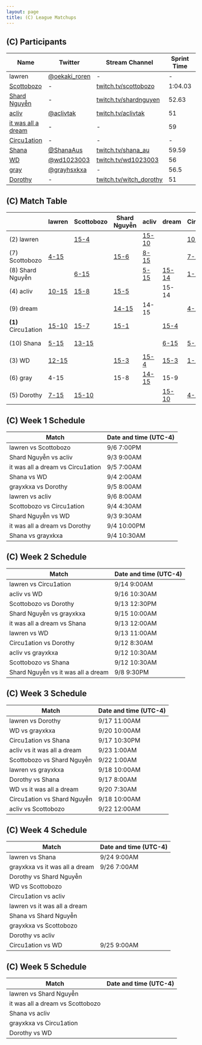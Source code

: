 ```yaml
---
layout: page
title: (C) League Matchups
---
```


## (C) Participants ##

<table>
  <thead>
    <tr>
      <th>Name</th>
      <th>Twitter</th>
      <th>Stream Channel</th>
	  <th>Sprint Time</th>
	  <th>Rating</th>
    </tr>
  </thead>
  <tbody>
    <tr>
      <td>lawren</td>
      <td><a href="https://twitter.com/oekaki_roren">@oekaki_roren</a></td>
      <td>-</td>
      <td>-</td>
      <td>17000</td>
    </tr>
    <tr>
      <td><a href="https://steamcommunity.com/id/Scottobozo">Scottobozo</a></td>
      <td>-</td>
      <td><a href="https://twitch.tv/scottobozo">twitch.tv/scottobozo</a></td>
      <td>1:04.03</td>
      <td>13187</td>
    </tr>
    <tr>
      <td><a href="https://steamcommunity.com/profiles/76561198204570843/">Shard Nguyễn</a></td>
      <td>-</td>
      <td><a href="https://www.twitch.tv/shardnguyen">twitch.tv/shardnguyen</a></td>
      <td>52.63</td>
      <td>15392</td>
    </tr>
    <tr>
      <td><a href="https://steamcommunity.com/id/aclivtak/">acliv</a></td>
      <td><a href="https://twitter.com/aclivtak">@aclivtak</a></td>
      <td><a href="https://www.twitch.tv/aclivtak">twitch.tv/aclivtak</a></td>
      <td>51</td>
      <td>17125</td>
    </tr>
    <tr>
      <td><a href="https://steamcommunity.com/profiles/76561198044962719/">it was all a dream</a></td>
      <td>-</td>
      <td>-</td>
      <td>59</td>
      <td>15000</td>
    </tr>
    <tr>
      <td><a href="https://steamcommunity.com/profiles/76561198847366444/">Circu1ation</a></td>
      <td>-</td>
      <td>-</td>
      <td>-</td>
      <td>16266</td>
    </tr>
    <tr>
      <td><a href="https://steamcommunity.com/id/tsundere-shana/">Shana</a></td>
      <td><a href="https://twitter.com/shanaaus">@ShanaAus</a></td>
      <td><a href="https://www.twitch.tv/shana_au">twitch.tv/shana_au</a></td>
      <td>59.59</td>
      <td>14000</td>
    </tr>
    <tr>
      <td><a href="https://steamcommunity.com/id/wd1023003/">WD</a></td>
      <td><a href="https://twitter.com/wd1023003">@wd1023003</a></td>
      <td><a href="https://www.twitch.tv/wd1023003">twitch.tv/wd1023003</a></td>
      <td>56</td>
      <td>12000</td>
    </tr>
    <tr>
      <td><a href="http://steamcommunity.com/id/grayxkxa">gray</a></td>
      <td><a href="https://twitter.com/grayhsxkxa">@grayhsxkxa</a></td>
      <td>-</td>
      <td>56.5</td>
      <td>15000</td>
    </tr>
    <tr>
      <td><a href="https://steamcommunity.com/profiles/76561198079184966/">Dorothy</a></td>
      <td>-</td>
      <td><a href="https://www.twitch.tv/witch_dorothy">twitch.tv/witch_dorothy</a></td>
      <td>51</td>
      <td>12000</td>
    </tr>
  </tbody>
</table>

## (C) Match Table ##

<table>
  <thead>
    <tr>
      <th> </th>
      <th>lawren</th>
      <th>Scottobozo</th>
      <th>Shard Nguyễn</th>
      <th>acliv</th>
      <th>dream</th>
      <th>Circu1ation</th>
      <th>Shana</th>
      <th>WD</th>
      <th>gray</th>
      <th>Dorothy</th>
      <th>W-L</th>
      <th>Pt. Diff</th>
    </tr>
  </thead>
  <tbody>
    <tr>
      <td>(2) lawren</td>
      <td> </td> <!--lawren-->
      <td><a href="https://www.twitch.tv/videos/306768563">15-4</a></td> <!--Scottobozo-->
      <td> </td> <!--Shard Nguyễn-->
      <td><a href="https://www.twitch.tv/videos/306581794">15-10</a></td> <!--acliv-->
      <td> </td> <!--dream-->
      <td><a href="https://www.twitch.tv/videos/309918490">10-15</a></td> <!--Circu1ation-->
      <td><a href="https://www.youtube.com/watch?v=3fn-SSzm9SE">15-5</a></td> <!--Shana-->
      <td><a href="https://www.twitch.tv/videos/309560431?collection=z2cU1PDoUBUfYQ">15-12</a></td> <!--WD-->
      <td>15-4</td> <!--gray-->
      <td><a href="https://www.twitch.tv/videos/311284460">15-7</a></td> <!--Dorothy-->
      <td>6-1</td>
      <td>+43</td>
    </tr>
    <tr>
      <td>(7) Scottobozo</td>
      <td><a href="https://www.twitch.tv/videos/306768563">4-15</a></td> <!--lawren-->
      <td> </td> <!--Scottobozo-->
      <td><a href="https://www.twitch.tv/videos/313154804">15-6</a></td> <!--Shard Nguyễn-->
      <td><a href="https://www.twitch.tv/videos/313154804">8-15</a></td> <!--acliv-->
      <td> </td> <!--dream-->
      <td><a href="https://www.twitch.tv/videos/305719660">7-15</a></td> <!--Circu1ation-->
      <td><a href="https://www.twitch.tv/videos/309402596">15-13</a></td> <!--Shana-->
      <td> </td> <!--WD-->
      <td> </td> <!--gray-->
      <td><a href="https://www.twitch.tv/videos/309590257">10-15</a></td> <!--Dorothy-->
      <td>2-4</td>
      <td>-20</td>
    </tr>
    <tr>
      <td>(8) Shard Nguyễn</td>
      <td> </td> <!--lawren-->
      <td><a href="https://www.twitch.tv/videos/313154804">6-15</a></td> <!--Scottobozo-->
      <td> </td> <!--Shard Nguyễn-->
      <td><a href="https://www.twitch.tv/videos/305371868">5-15</a></td> <!--acliv-->
      <td><a href="https://www.twitch.tv/videos/307724807">15-14</a></td> <!--dream-->
      <td><a href="https://www.twitch.tv/videos/311655572">1-15</a></td> <!--Circu1ation-->
      <td> </td> <!--Shana-->
      <td><a href="https://www.twitch.tv/videos/305367292">3-15</a></td> <!--WD-->
      <td>8-15</td> <!--gray-->
      <td></td> <!--Dorothy-->
      <td>1-5</td>
      <td>-51</td>
    </tr>
    <tr>
      <td>(4) acliv</td>
      <td><a href="https://www.twitch.tv/videos/306581794">10-15</a></td> <!--lawren-->
      <td><a href="https://www.twitch.tv/videos/313154804">15-8</a></td> <!--Scottobozo-->
      <td><a href="https://www.twitch.tv/videos/305371868">15-5</a></td> <!--Shard Nguyễn-->
      <td> </td> <!--acliv-->
      <td>15-14</td> <!--dream-->
      <td> </td> <!--Circu1ation-->
      <td> </td> <!--Shana-->
      <td><a href="https://www.twitch.tv/videos/310883683">4-15</a></td> <!--WD-->
      <td><a href="https://www.twitch.tv/videos/309143526?t=00h01m47s">15-14</a></td> <!--gray-->
      <td> </td> <!--Dorothy-->
      <td>4-2</td>
      <td>+3</td>
    </tr>
    <tr>
      <td>(9) dream</td>
      <td> </td> <!--lawren-->
      <td> </td> <!--Scottobozo-->
      <td><a href="https://www.twitch.tv/videos/307724807">14-15</a></td> <!--Shard Nguyễn-->
      <td>14-15</td> <!--acliv-->
      <td> </td> <!--dream-->
      <td><a href="https://www.twitch.tv/videos/306156732">4-15</a></td> <!--Circu1ation-->
      <td><a href="https://www.youtube.com/watch?v=_U86IMuMes4">15-6</a></td> <!--Shana-->
      <td><a href="https://www.twitch.tv/videos/312424570?collection=z2cU1PDoUBUfYQ">3-15</a></td> <!--WD-->
      <td>9-15</td> <!--gray-->
      <td><a href="https://www.twitch.tv/videos/306056594">10-15</a></td> <!--Dorothy-->
      <td>1-6</td>
      <td>-27</td>
    </tr>
    <tr>
      <td><b>(1)</b> Circu1ation</td>
      <td><a href="https://www.twitch.tv/videos/309918490">15-10</a></td> <!--lawren-->
      <td><a href="https://www.twitch.tv/videos/305719660">15-7</a></td> <!--Scottobozo-->
      <td><a href="https://www.twitch.tv/videos/311655572">15-1</a></td> <!--Shard Nguyễn-->
      <td> </td> <!--acliv-->
      <td><a href="https://www.twitch.tv/videos/306156732">15-4</a></td> <!--dream-->
      <td> </td> <!--Circu1ation-->
      <td><a href="https://www.youtube.com/watch?v=UZi3ELHVOYQ">15-5</a></td> <!--Shana-->
      <td><a href="https://www.twitch.tv/videos/314538080">15-1</a></td> <!--WD-->
      <td> </td> <!--gray-->
      <td><a href="https://www.twitch.tv/videos/309104898">15-4</a></td> <!--Dorothy-->
      <td>7-0</td>
      <td>+73</td>
    </tr>
    <tr>
      <td>(10) Shana</td>
      <td><a href="https://www.youtube.com/watch?v=3fn-SSzm9SE">5-15</a></td> <!--lawren-->
      <td><a href="https://www.youtube.com/watch?v=meHv3bXEmTc">13-15</a></td> <!--Scottobozo-->
      <td> </td> <!--Shard Nguyễn-->
      <td> </td> <!--acliv-->
      <td><a href="https://www.youtube.com/watch?v=_U86IMuMes4">6-15</a></td> <!--dream-->
      <td><a href="https://www.youtube.com/watch?v=UZi3ELHVOYQ">5-15</a></td> <!--Circu1ation-->
      <td> </td> <!--Shana-->
      <td><a href="https://www.youtube.com/watch?v=CaiMNkMFarE">10-15</a></td> <!--WD-->
      <td><a href="https://www.youtube.com/watch?v=muXse4MheYo">10-15</a></td> <!--gray-->
      <td><a href="https://www.youtube.com/watch?v=X97grx_wLGU">5-15</a></td> <!--Dorothy-->
      <td>0-7</td>
      <td>-46</td>
    </tr>
    <tr>
      <td>(3) WD</td>
      <td><a href="https://www.twitch.tv/videos/309560431?collection=z2cU1PDoUBUfYQ">12-15</a></td> <!--lawren-->
      <td> </td> <!--Scottobozo-->
      <td><a href="https://www.twitch.tv/videos/305367292">15-3</a></td> <!--Shard Nguyễn-->
      <td><a href="https://www.twitch.tv/videos/310894322?collection=z2cU1PDoUBUfYQ">15-4</a></td> <!--acliv-->
      <td><a href="https://www.twitch.tv/videos/312424570?collection=z2cU1PDoUBUfYQ">15-3</a></td> <!--dream-->
      <td><a href="https://www.twitch.tv/videos/314538080">1-15</a></td> <!--Circu1ation-->
      <td><a href="https://www.twitch.tv/videos/309106592?collection=z2cU1PDoUBUfYQ">15-10</a></td> <!--Shana-->
      <td> </td> <!--WD-->
      <td><a href="https://www.twitch.tv/videos/312452933?collection=z2cU1PDoUBUfYQ">15-9</a></td> <!--gray-->
      <td> </td> <!--Dorothy-->
      <td>5-2</td>
      <td>+29</td>
    </tr>
    <tr>
      <td>(6) gray</td>
      <td>4-15</td> <!--lawren-->
      <td> </td> <!--Scottobozo-->
      <td>15-8</td> <!--Shard Nguyễn-->
      <td><a href="https://www.twitch.tv/videos/309143526?t=00h01m47s">14-15</a></td> <!--acliv-->
      <td>15-9</td> <!--dream-->
      <td> </td> <!--Circu1ation-->
      <td><a href="https://www.youtube.com/watch?v=muXse4MheYo">15-10</a></td> <!--Shana-->
      <td><a href="https://www.twitch.tv/videos/312452933?collection=z2cU1PDoUBUfYQ">9-15</a></td> <!--WD-->
      <td> </td> <!--gray-->
      <td><a href="https://www.twitch.tv/videos/306168592">8-15</a></td> <!--Dorothy-->
      <td>3-4</td>
      <td>-7</td>
    </tr>
    <tr>
      <td>(5) Dorothy</td>
      <td><a href="https://www.twitch.tv/videos/311284460">7-15</a></td> <!--lawren-->
      <td><a href="https://www.twitch.tv/videos/309590257">15-10</a></td> <!--Scottobozo-->
      <td> </td> <!--Shard Nguyễn-->
      <td> </td> <!--acliv-->
      <td><a href="https://www.twitch.tv/videos/306056594">15-10</a></td> <!--dream-->
      <td><a href="https://www.twitch.tv/videos/309104898">4-15</a></td> <!--Circu1ation-->
      <td><a href="https://www.twitch.tv/videos/311245349">15-5</a></td> <!--Shana-->
      <td> </td> <!--WD-->
      <td><a href="https://www.twitch.tv/videos/306168592">15-8</a></td> <!--gray-->
      <td> </td> <!--Dorothy-->
      <td>3-2</td>
      <td>+3</td>
    </tr>
  </tbody>
</table>

## (C) Week 1 Schedule ##

<table>
  <thead>
    <tr>
      <th>Match</th>
      <th>Date and time (UTC-4)</th>
    </tr>
  </thead>
  <tbody>
    <tr>
      <td>lawren vs Scottobozo</td>
      <td>9/6 7:00PM</td>
    </tr>
    <tr>
      <td>Shard Nguyễn vs acliv</td>
      <td>9/3 9:00AM</td>
    </tr>
    <tr>
      <td>it was all a dream vs Circu1ation</td>
      <td>9/5 7:00AM</td>
    </tr>
    <tr>
      <td>Shana vs WD</td>
      <td>9/4 2:00AM</td>
    </tr>
    <tr>
      <td>grayxkxa vs Dorothy</td>
      <td>9/5 8:00AM</td>
    </tr>
    <tr>
      <td>lawren vs acliv</td>
      <td>9/6 8:00AM</td>
    </tr>
    <tr>
      <td>Scottobozo vs Circu1ation</td>
      <td>9/4 4:30AM</td>
    </tr>
    <tr>
      <td>Shard Nguyễn vs WD</td>
      <td>9/3 9:30AM</td>
    </tr>
    <tr>
      <td>it was all a dream vs Dorothy</td>
      <td>9/4 10:00PM</td>
    </tr>
    <tr>
      <td>Shana vs grayxkxa</td>
      <td>9/4 10:30AM</td>
    </tr>
  </tbody>
</table>

## (C) Week 2 Schedule ##

<table>
  <thead>
    <tr>
      <th>Match</th>
      <th>Date and time (UTC-4)</th>
    </tr>
  </thead>
  <tbody>
    <tr>
      <td>lawren vs Circu1ation</td>
      <td>9/14 9:00AM</td>
    </tr>
    <tr>
      <td>acliv vs WD</td>
      <td>9/16 10:30AM</td>
    </tr>
    <tr>
      <td>Scottobozo vs Dorothy</td>
      <td>9/13 12:30PM</td>
    </tr>
    <tr>
      <td>Shard Nguyễn vs grayxkxa</td>
      <td>9/15 10:00AM</td>
    </tr>
    <tr>
      <td>it was all a dream vs Shana</td>
      <td>9/13 12:00AM</td>
    </tr>
    <tr>
      <td>lawren vs WD</td>
      <td>9/13 11:00AM</td>
    </tr>
    <tr>
      <td>Circu1ation vs Dorothy</td>
      <td>9/12 8:30AM</td>
    </tr>
    <tr>
      <td>acliv vs grayxkxa</td>
      <td>9/12 10:30AM</td>
    </tr>
    <tr>
      <td>Scottobozo vs Shana</td>
      <td>9/12 10:30AM</td>
    </tr>
    <tr>
      <td>Shard Nguyễn vs it was all a dream</td>
      <td>9/8 9:30PM</td>
    </tr>
  </tbody>
</table>

## (C) Week 3 Schedule ##

<table>
  <thead>
    <tr>
      <th>Match</th>
      <th>Date and time (UTC-4)</th>
    </tr>
  </thead>
  <tbody>
    <tr>
      <td>lawren vs Dorothy</td>
      <td>9/17 11:00AM</td>
    </tr>
    <tr>
      <td>WD vs grayxkxa</td>
      <td>9/20 10:00AM</td>
    </tr>
    <tr>
      <td>Circu1ation vs Shana</td>
      <td>9/17 10:30PM</td>
    </tr>
    <tr>
      <td>acliv vs it was all a dream</td>
      <td>9/23 1:00AM</td>
    </tr>
    <tr>
      <td>Scottobozo vs Shard Nguyễn</td>
      <td>9/22 1:00AM</td>
    </tr>
    <tr>
      <td>lawren vs grayxkxa</td>
      <td>9/18 10:00AM</td>
    </tr>
    <tr>
      <td>Dorothy vs Shana</td>
      <td>9/17 8:00AM</td>
    </tr>
    <tr>
      <td>WD vs it was all a dream</td>
      <td>9/20 7:30AM</td>
    </tr>
    <tr>
      <td>Circu1ation vs Shard Nguyễn</td>
      <td>9/18 10:00AM</td>
    </tr>
    <tr>
      <td>acliv vs Scottobozo</td>
      <td>9/22 12:00AM</td>
    </tr>
  </tbody>
</table>

## (C) Week 4 Schedule ##

<table>
  <thead>
    <tr>
      <th>Match</th>
      <th>Date and time (UTC-4)</th>
    </tr>
  </thead>
  <tbody>
    <tr>
      <td>lawren vs Shana</td>
      <td>9/24 9:00AM</td>
    </tr>
    <tr>
      <td>grayxkxa vs it was all a dream</td>
      <td>9/26 7:00AM</td>
    </tr>
    <tr>
      <td>Dorothy vs Shard Nguyễn</td>
      <td> </td>
    </tr>
    <tr>
      <td>WD vs Scottobozo</td>
      <td> </td>
    </tr>
    <tr>
      <td>Circu1ation vs acliv</td>
      <td> </td>
    </tr>
    <tr>
      <td>lawren vs it was all a dream</td>
      <td> </td>
    </tr>
    <tr>
      <td>Shana vs Shard Nguyễn</td>
      <td> </td>
    </tr>
    <tr>
      <td>grayxkxa vs Scottobozo</td>
      <td> </td>
    </tr>
    <tr>
      <td>Dorothy vs acliv</td>
      <td> </td>
    </tr>
    <tr>
      <td>Circu1ation vs WD</td>
      <td>9/25 9:00AM</td>
    </tr>
  </tbody>
</table>

## (C) Week 5 Schedule ##

<table>
  <thead>
    <tr>
      <th>Match</th>
      <th>Date and time (UTC-4)</th>
    </tr>
  </thead>
  <tbody>
    <tr>
      <td>lawren vs Shard Nguyễn</td>
      <td> </td>
    </tr>
    <tr>
      <td>it was all a dream vs Scottobozo</td>
      <td> </td>
    </tr>
    <tr>
      <td>Shana vs acliv</td>
      <td> </td>
    </tr>
    <tr>
      <td>grayxkxa vs Circu1ation</td>
      <td> </td>
    </tr>
    <tr>
      <td>Dorothy vs WD</td>
      <td> </td>
    </tr>
  </tbody>
</table>
